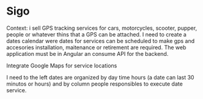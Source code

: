 # Sigo

Context: i sell GPS tracking services for cars, motorcycles, scooter, pupper, people or whatever thins that a GPS can be attached. I need to create a dates calendar were dates for services can be scheduled to make gps and accesories installation, maitenance or retirement are required. The web application must be in Angular an consume API for the backend.

Integrate Google Maps for service locations

I need to the left dates are organized by day time hours (a date can last 30 minutos or hours) and by column people responsibles to execute date service.




